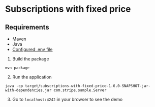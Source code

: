 # Subscriptions with fixed price

## Requirements

- Maven
- Java
- [Configured .env file](../../../README.md#env-config)


1. Build the package

```
mvn package
```

2. Run the application

```
java -cp target/subscriptions-with-fixed-price-1.0.0-SNAPSHOT-jar-with-dependencies.jar com.stripe.sample.Server
```

3. Go to `localhost:4242` in your browser to see the demo
